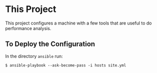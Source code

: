 # This Project

This project configures a machine with a few tools that are useful to do
performance analysis.

## To Deploy the Configuration

In the directory `ansible` run:

    $ ansible-playbook --ask-become-pass -i hosts site.yml

